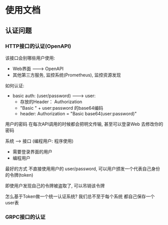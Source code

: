 # 使用文档

## 认证问题

### HTTP接口的认证(OpenAPI)

该接口会别哪些用户使用:
+ Web界面 ---> OpenAPI
+ 其他第三方服务, 监控系统(Prometheus), 监控资源发现

如何认证:
+ basic auth: (user/password) ---> user:
    + 存放的Header： Authorization
    + "Basic " +  user:password 的base64编码
    + header: Authorization = "Basic base64(user:password)"

用户的密码 在每次API调用的时候都会把明文传输, 甚至可以登录Web 去修改你的密码

系统 --> 接口 (编程用户: 程序使用)
+ 需要登录界面的用户
+ 编程用户

最好的方式 不直接使用用户的 user/password, 可以用户颁发一个代表自己身份的令牌(token)

即使用户发现自己的令牌被盗取了, 可以吊销该令牌

怎么基于Token做一个统一认证系统? 我们总不至于每个系统 都自己保存一个user表

### GRPC接口的认证